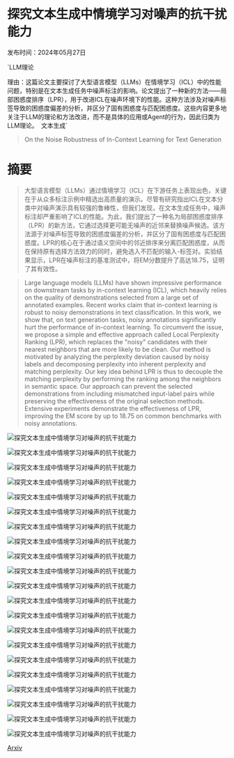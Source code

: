 # 探究文本生成中情境学习对噪声的抗干扰能力

发布时间：2024年05月27日

`LLM理论

理由：这篇论文主要探讨了大型语言模型（LLMs）在情境学习（ICL）中的性能问题，特别是在文本生成任务中噪声标注的影响。论文提出了一种新的方法——局部困惑度排序（LPR），用于改进ICL在噪声环境下的性能。这种方法涉及对噪声标签导致的困惑度偏差的分析，并区分了固有困惑度与匹配困惑度。这些内容更多地关注于LLM的理论和方法改进，而不是具体的应用或Agent的行为，因此归类为LLM理论。` `文本生成`

> On the Noise Robustness of In-Context Learning for Text Generation

# 摘要

> 大型语言模型（LLMs）通过情境学习（ICL）在下游任务上表现出色，关键在于从众多标注示例中精选出高质量的演示。尽管有研究指出ICL在文本分类中对噪声演示具有较强的鲁棒性，但我们发现，在文本生成任务中，噪声标注却严重影响了ICL的性能。为此，我们提出了一种名为局部困惑度排序（LPR）的新方法，它通过选择更可能无噪声的近邻来替换噪声候选。该方法源于对噪声标签导致的困惑度偏差的分析，并区分了固有困惑度与匹配困惑度。LPR的核心在于通过语义空间中的邻近排序来分离匹配困惑度，从而在保持原有选择方法效力的同时，避免选入不匹配的输入-标签对。实验结果显示，LPR在噪声标注的基准测试中，将EM分数提升了高达18.75，证明了其有效性。

> Large language models (LLMs) have shown impressive performance on downstream tasks by in-context learning (ICL), which heavily relies on the quality of demonstrations selected from a large set of annotated examples. Recent works claim that in-context learning is robust to noisy demonstrations in text classification. In this work, we show that, on text generation tasks, noisy annotations significantly hurt the performance of in-context learning. To circumvent the issue, we propose a simple and effective approach called Local Perplexity Ranking (LPR), which replaces the "noisy" candidates with their nearest neighbors that are more likely to be clean. Our method is motivated by analyzing the perplexity deviation caused by noisy labels and decomposing perplexity into inherent perplexity and matching perplexity. Our key idea behind LPR is thus to decouple the matching perplexity by performing the ranking among the neighbors in semantic space. Our approach can prevent the selected demonstrations from including mismatched input-label pairs while preserving the effectiveness of the original selection methods. Extensive experiments demonstrate the effectiveness of LPR, improving the EM score by up to 18.75 on common benchmarks with noisy annotations.

![探究文本生成中情境学习对噪声的抗干扰能力](../../../paper_images/2405.17264/x1.png)

![探究文本生成中情境学习对噪声的抗干扰能力](../../../paper_images/2405.17264/x2.png)

![探究文本生成中情境学习对噪声的抗干扰能力](../../../paper_images/2405.17264/x3.png)

![探究文本生成中情境学习对噪声的抗干扰能力](../../../paper_images/2405.17264/x4.png)

![探究文本生成中情境学习对噪声的抗干扰能力](../../../paper_images/2405.17264/x5.png)

![探究文本生成中情境学习对噪声的抗干扰能力](../../../paper_images/2405.17264/x6.png)

![探究文本生成中情境学习对噪声的抗干扰能力](../../../paper_images/2405.17264/x7.png)

![探究文本生成中情境学习对噪声的抗干扰能力](../../../paper_images/2405.17264/x8.png)

![探究文本生成中情境学习对噪声的抗干扰能力](../../../paper_images/2405.17264/x9.png)

![探究文本生成中情境学习对噪声的抗干扰能力](../../../paper_images/2405.17264/x10.png)

![探究文本生成中情境学习对噪声的抗干扰能力](../../../paper_images/2405.17264/x11.png)

![探究文本生成中情境学习对噪声的抗干扰能力](../../../paper_images/2405.17264/x12.png)

![探究文本生成中情境学习对噪声的抗干扰能力](../../../paper_images/2405.17264/x13.png)

![探究文本生成中情境学习对噪声的抗干扰能力](../../../paper_images/2405.17264/x14.png)

![探究文本生成中情境学习对噪声的抗干扰能力](../../../paper_images/2405.17264/x15.png)

![探究文本生成中情境学习对噪声的抗干扰能力](../../../paper_images/2405.17264/x16.png)

![探究文本生成中情境学习对噪声的抗干扰能力](../../../paper_images/2405.17264/x17.png)

![探究文本生成中情境学习对噪声的抗干扰能力](../../../paper_images/2405.17264/x18.png)

![探究文本生成中情境学习对噪声的抗干扰能力](../../../paper_images/2405.17264/x19.png)

![探究文本生成中情境学习对噪声的抗干扰能力](../../../paper_images/2405.17264/x20.png)

![探究文本生成中情境学习对噪声的抗干扰能力](../../../paper_images/2405.17264/x21.png)

[Arxiv](https://arxiv.org/abs/2405.17264)